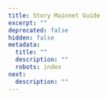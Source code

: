 ```yaml
---
title: Story Mainnet Guide
excerpt: ""
deprecated: false
hidden: false
metadata:
  title: ""
  description: ""
  robots: index
next:
  description: ""
---
```

